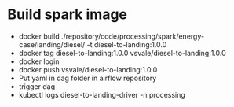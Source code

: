 # Build spark image

- docker build ./repository/code/processing/spark/energy-case/landing/diesel/ -t diesel-to-landing:1.0.0
- docker tag diesel-to-landing:1.0.0 vsvale/diesel-to-landing:1.0.0
- docker login
- docker push vsvale/diesel-to-landing:1.0.0
- Put yaml in dag folder in airflow repository
- trigger dag
- kubectl logs diesel-to-landing-driver -n processing
